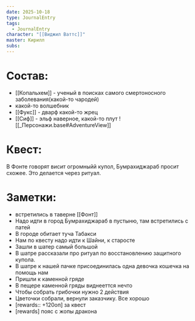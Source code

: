 ```yaml
---
date: 2025-10-18
type: JournalEntry
tags:
  - JournalEntry
character: "[[Виджил Ваттс]]"
master: Кирилл
subs:
---
```

# Состав:
- [[Копальхем]] - ученый в поисках самого смертоносного заболевания(какой-то чародей)
- какой-то волшебник
- [[Фукс]] - дварф какой-то жрец
- [[Сиф]] - эльф наверное, какой-то плут
![[_Персонажи.base#AdventureView]]

# Квест:
В Фонте говорят висит огромныйй купол, Бумрахиджараб просит схожее. Это делается через ритуал.

# Заметки:
- встретились в таверне [[Фонт]]
- Надо идти в город Бумрахиджараб в пустыню, там встретились с патей
- В городе обитает туча Табакси
- Нам по квесту надо идти к Шайни, к старосте
- Зашли в шатер самый большой
- В шатре рассказали про ритуал по восстановлению защитного купола.
- В шатре к нашей пачке присоединилась одна девочка кошечка на помощь нам
- Пришли к каменной гряде
- В пещере каменной гряды виднееттся нечто
- Чтобы собрать грибочки нужно 2 действия
- Цветочки собрали, вернули заказчику. Все хорошо
- [rewards:: +120оп] за квест
- [rewards] пояс с жопы дракона